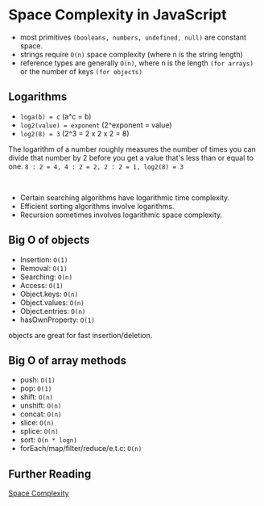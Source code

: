 # Space Complexity in JavaScript

- most primitives `(booleans, numbers, undefined, null)` are constant space.
- strings require `O(n)` space complexity (where n is the string length)
- reference types are generally `O(n)`, where n is the length `(for arrays)` or the number of keys `(for objects)`

## Logarithms

- `loga(b) = c` (a^c = b)
- `log2(value) = exponent` (2^exponent = value)
- `log2(8) = 3` (2^3 = 2 x 2 x 2 = 8)

The logarithm of a number roughly measures the number of times you can divide that number by 2 before you get a value that's less than or equal to one.
`8 : 2 = 4, 4 : 2 = 2, 2 : 2 = 1, log2(8) = 3`

<br>

- Certain searching algorithms have logarithmic time complexity.
- Efficient sorting algorithms involve logarithms.
- Recursion sometimes involves logarithmic space complexity.

## Big O of objects

- Insertion: `O(1)`
- Removal: `O(1)`
- Searching: `O(n)`
- Access: `O(1)`
- Object.keys: `O(n)`
- Object.values: `O(n)`
- Object.entries: `O(n)`
- hasOwnProperty: `O(1)`

objects are great for fast insertion/deletion.

## Big O of array methods

- push: `O(1)`
- pop: `O(1)`
- shift: `O(n)`
- unshift: `O(n)`
- concat: `O(n)`
- slice: `O(n)`
- splice: `O(n)`
- sort: `O(n * logn)`
- forEach/map/filter/reduce/e.t.c: `O(n)`

## Further Reading

[Space Complexity](https://en.wikipedia.org/wiki/Space_complexity)

